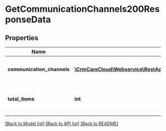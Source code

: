 # GetCommunicationChannels200ResponseData

## Properties
Name | Type | Description | Notes
------------ | ------------- | ------------- | -------------
**communication_channels** | [**\CrmCareCloud\Webservice\RestApi\Client\Model\CommunicationChannel[]**](CommunicationChannel.md) | Structure of the communication channel. | [optional] 
**total_items** | **int** | Total count of found items of the resource communication channels. | [optional] 

[[Back to Model list]](../../README.md#documentation-for-models) [[Back to API list]](../../README.md#documentation-for-api-endpoints) [[Back to README]](../../README.md)

